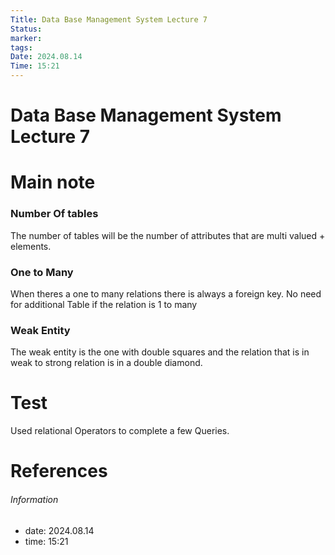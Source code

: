 ```yaml
---
Title: Data Base Management System Lecture 7
Status: 
marker: 
tags: 
Date: 2024.08.14
Time: 15:21
---
```

# Data Base Management System Lecture 7

# Main note
### Number Of tables
The number of tables will be the number of attributes that are multi valued + elements.
### One to Many
When theres a one to many relations there is always a foreign key.
No need for additional Table if the relation is 1 to many

### Weak Entity
The weak entity is the one with double squares and the relation that is in weak to strong relation is in a double diamond.

# Test
Used relational Operators to complete a few Queries.


# References


###### Information
- date: 2024.08.14
- time: 15:21